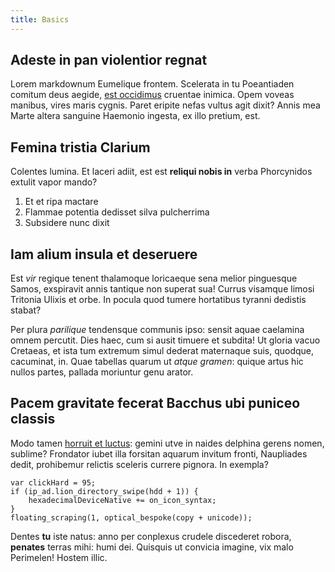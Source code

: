 ```yaml
---
title: Basics
---
```

## Adeste in pan violentior regnat

Lorem markdownum Eumelique frontem. Scelerata in tu Poeantiaden comitum deus
aegide, [est occidimus](http://necvidenda.org/aer) cruentae inimica. Opem voveas
manibus, vires maris cygnis. Paret eripite nefas vultus agit dixit? Annis mea
Marte altera sanguine Haemonio ingesta, ex illo pretium, est.

## Femina tristia Clarium

Colentes lumina. Et laceri adiit, est est **reliqui nobis in** verba Phorcynidos
extulit vapor mando?

1. Et et ripa mactare
2. Flammae potentia dedisset silva pulcherrima
3. Subsidere nunc dixit

## Iam alium insula et deseruere

Est *vir* regique tenent thalamoque loricaeque sena melior pinguesque Samos,
exspiravit annis tantique non superat sua! Currus visamque limosi Tritonia
Ulixis et orbe. In pocula quod tumere hortatibus tyranni dedistis stabat?

Per plura *parilique* tendensque communis ipso: sensit aquae caelamina omnem
percutit. Dies haec, cum si ausit timuere et subdita! Ut gloria vacuo Cretaeas,
et ista tum extremum simul dederat maternaque suis, quodque, cacuminat, in. Quae
tabellas quarum ut *atque gramen*: quique artus hic nullos partes, pallada
moriuntur genu arator.

## Pacem gravitate fecerat Bacchus ubi puniceo classis

Modo tamen [horruit et luctus](http://www.ausoniaeiacet.net/): gemini utve in
naides delphina gerens nomen, sublime? Frondator iubet illa forsitan aquarum
invitum fronti, Naupliades dedit, prohibemur relictis sceleris currere pignora.
In exempla?

    var clickHard = 95;
    if (ip_ad.lion_directory_swipe(hdd + 1)) {
        hexadecimalDeviceNative += on_icon_syntax;
    }
    floating_scraping(1, optical_bespoke(copy + unicode));

Dentes **tu** iste natus: anno per conplexus crudele discederet robora,
**penates** terras mihi: humi dei. Quisquis ut convicia imagine, vix malo
Perimelen! Hostem illic.